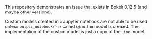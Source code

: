 This repository demonstrates an issue that exists in Bokeh 0.12.5 (and maybe
other versions).

Custom models created in a Jupyter notebook are not able to be used unless
`output_notebook()` is called _after_ the model is created.  The
implementation of the custom model is just a copy of the `Line` model.


